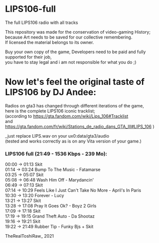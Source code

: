 # LIPS106-full
The full LIPS106 radio with all tracks

This repository was made for the conservation of video-gaming History;  
because Art needs to be saved for our collective remembering.  
If licensed the material belongs to its owner.

Buy your own copy of the game, Developers need to be paid and fully supported for their job,  
you have to stay legal and i am not responsible for what you do  ;)


# Now let's feel the original taste of LIPS106 by DJ Andee:

Radios on gta3 has changed through different iterations of the game,  
here is the complete LIPS106 iconic tracklist;  
(according to https://gta.fandom.com/wiki/Lips_106#Tracklist  
and https://gta.fandom.com/fr/wiki/Stations_de_radio_dans_GTA_III#LIPS_106 )


_just replace LIPS.wav on your ux0:data/gta3/audio  
(tested and works correctly as is on any Vita version of your game.)


### LIPS106 full (21:49 - 1536 Kbps - 239 Mo):

00:00 -> 01:13 Skit  
01:14 -> 03:24 Bump To The Music - Fatamarse  
03:25 -> 05:07 Skit  
05:08 -> 06:48 Wash Him Off - Marydancin'  
06:49 -> 07:13 Skit  
07:14 -> 10:29 Feels Like I Just Can't Take No More - April's In Paris  
10:30 -> 13:20 Forever - Lucy  
13:21 -> 13:27 Skit  
13:28 -> 17:08 Pray It Goes Ok? - Boyz 2 Girls  
17:09 -> 17:18 Skit  
17:19 -> 19:15 Grand Theft Auto - Da Shootaz  
19:16 -> 19:21 Skit  
19:22 -> 21:49 Rubber Tip - Funky Bjs + Skit  

TheRealToshiRaw_ 2021
